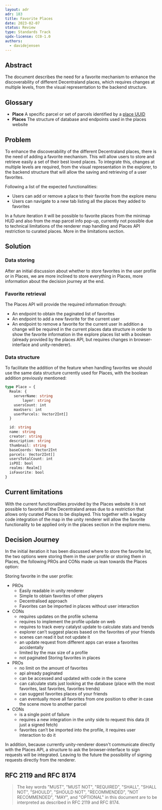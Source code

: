 ```yaml
---
layout: adr
adr: 183
title: Favorite Places
date: 2023-02-07
status: Review
type: Standards Track
spdx-license: CC0-1.0
authors:
  - davidejensen
---
```


## Abstract

The document describes the need for a favorite mechanism to enhance the discoverability of different Decentraland places, which requires changes at multiple levels, from the visual representation to the backend structure.

## Glossary

- **Place** A specific parcel or set of parcels identified by a [place UUID](/adr/ADR-186)
- **Places** The structure of database and endpoints used in the places website

## Problem

To enhance the discoverability of the different Decentraland places, there is the need of adding a favorite mechanism. This will allow users to store and retrieve easily a set of their best loved places.
To integrate this, changes at multiple levels are required, from the visual representation in the explorer, to the backend structure that will allow the saving and retrieving of a user favorites.

Following a list of the expected functionalities:

- Users can add or remove a place to their favorite from the explore menu
- Users can navigate to a new tab listing all the places they added to favorites

In a future iteration it will be possible to favorite places from the minimap HUD and also from the map parcel info pop-up, currently not possible due to technical limitations of the renderer map handling and Places API restriction to curated places.
More in the limitations section.

## Solution

### Data storing

After an initial discussion about whether to store favorites in the user profile or in Places, we are more inclined to store everything in Places, more information about the decision journey at the end.

### Favorite retrieval

The Places API will provide the required information through:

- An endpoint to obtain the paginated list of favorites
- An endpoint to add a new favorite for the current user
- An endpoint to remove a favorite for the current user
In addition a change will be required in the current places data structure in order to show the favorite information in the explore places list with a boolean (already provided by the places API, but requires changes in browser-interface and unity-renderer).

### Data structure

To facilitate the addition of the feature when handling favorites we should use the same data structure currently used for Places, with the boolean addition previously mentioned:

```ts
type Place = {
  Realm: {
  	serverName: string
    	layer: string
	usersCount: int
	maxUsers: int
	userParcels: Vector2Int[]
  }

  id: string
  name: string
  creator: string
  description: string
  thumbnail: string
  baseCoords: Vector2Int
  parcels: Vector2Int[]
  usersTotalCount: int
  isPOI: bool
  realms: Realm[]
  isFavorite: bool
}
```

## Current limitations

With the current functionalities provided by the Places website it is not possible to favorite all the Decentraland areas due to a restriction that allows only curated Places to be displayed. This together with a legacy code integration of the map in the unity renderer will allow the favorite functionality to be applied only in the places section in the explore menu.

## Decision Journey

In the initial iteration it has been discussed where to store the favorite list, the two options were storing them in the user profile or storing them in Places, the following PROs and CONs made us lean towards the Places option:

Storing favorite in the user profile:
  - PROs
    * Easily readable in unity renderer
    * Simple to obtain favorites of other players
    * Decentralised approach
    * Favorites can be imported in places without user interaction
  - CONs
    * requires updates on the profile schema
    * requires to implement the profile update on web
    * requires to track every catalyst update to calculate stats and trends
    * explorer can’t suggest places based on the favorites of your friends
    * scenes can read it but not update it
    * an update request from different apps can erase a favorites accidentally
    * limited by the max size of a profile
    * not paginated
Storing favorites in places
  - PROs
    * no limit on the amount of favorites
    * api already paginated
    * can be accessed and updated with code in the scene
    * can calculate stats just looking at the database (place with the most favorites, last favorites, favorites trends)
    * can suggest favorites places of your friends
    * can eventually move all favorites from one position to other in case the scene move to another parcel
  - CONs
    * is a single point of failure
    * requires a new integration in the unity side to request this data (it just a signed fetch)
    * favorites can’t be imported into the profile, it requires user interaction to do it

In addition, because currently unity-renderer doesn't communicate directly with the Places API, a structure to ask the browser-interface to sign requests will be integrated. Leaving to the future the possibility of signing requests directly from the renderer.

## RFC 2119 and RFC 8174

> The key words "MUST", "MUST NOT", "REQUIRED", "SHALL", "SHALL NOT", "SHOULD", "SHOULD NOT", "RECOMMENDED", "NOT RECOMMENDED", "MAY", and "OPTIONAL" in this document are to be interpreted as described in RFC 2119 and RFC 8174.
